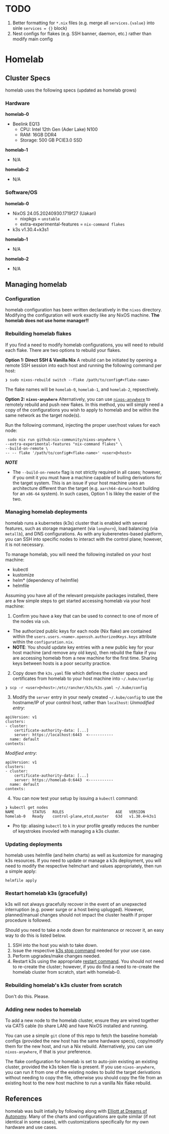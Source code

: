 # TODO
1. Better formatting for `*.nix` files (e.g. merge all `services.{value}` into sinle `services = {}` block)
2. Nest configs for flakes (e.g. SSH banner, daemon, etc.) rather than modify main config

# Homelab
## Cluster Specs
homelab uses the following specs (updated as homelab grows)
### Hardware
**homelab-0**
* Beelink EQ13
  * CPU: Intel 12th Gen (Ader Lake) N100
  * RAM: 16GB DDR4
  * Storage: 500 GB PCIE3.0 SSD

**homelab-1**
* N/A

**homelab-2**
* N/A

### Software/OS
**homelab-0**
* NixOS 24.05.20240930.1719f27 (Uakari)
    * nixpkgs = `unstable`
    * extra-experimental-features = `nix-command flakes`
* k3s v1.30.4+k3s1

**homelab-1**
* N/A

**homelab-2**
* N/A

## Managing homelab
### Configuration
homelab configuration has been written declaratively in the `nixos` directory.  Modifying the configuration will work exactly like any
NixOS machine.  **The homelab does not use home manager!!**

### Rebuilding homelab flakes
If you find a need to modify homelab configurations, you will need to rebuild each flake.  There are two options to rebuild your flakes.

**Option 1: Direct SSH & Vanilla Nix**
A rebuild can be initiated by opening a remote
SSH session into each host and running the following command per host:
```
❯ sudo nixos-rebuild switch --flake /path/to/config#<flake-name>
```
The flake names will be `homelab-0`, `homelab-1`, and `homelab-2`, repsectively.

**Option 2: `nixos-anywhere`**
Alternatively, you can use [`nixos-anywhere`](https://github.com/nix-community/nixos-anywhere) to remotely rebuild and push new flakes.
In this method, you will simply need a copy of the configurations you wish to apply to homelab and be within the same network as the
target node(s).

Run the following command, injecting the proper user/host values for each node:
```
 sudo nix run github:nix-community/nixos-anywhere \
--extra-experimental-features "nix-command flakes" \
--build-on-remote \
-- -- flake '/path/to/config#<flake-name>' <user>@<host>
```
**_NOTE_**
* The `--build-on-remote` flag is not strictly required in all cases; however, if you omit it you must have a machine capable of builing derivations for the target system.  This is an issue if your host machine uses an architecture different than the target (e.g. `aarch64-darwin` host building for an `x86-64` system).  In such cases, Option 1 is likley the easier of the two.

### Managing homelab deployments
homelab runs a kubernetes (k3s) cluster that is enabled with several features, such as storage managament (via `longhorn`),
load balancing (via `metallb`), and DNS configurations.  As with any kuberenetes-based platform, you can SSH into specific nodes
to interact with the control plane; however, it is not necessary.

To manage homelab, you will need the following installed on your host machine:
* kubectl
* kustomize
* helm* (dependency of helmfile)
* helmfile

Assuming you have all of the relevant prequisite packages installed, there are a few simple steps to get started accessing
homelab via your host machine:
1. Confirm you have a key that can be used to connect to one of more of the nodes via `ssh`.
  * The authorized public keys for each node (Nix flake) are contained within the `users.users.<name>.openssh.authorizedKeys.keys`
  attribute within the `configuration.nix`.
  * **NOTE**: You should update key entries with a new public key for your host machine (and remove any old keys), then rebuild the flake
  if you are accessing homelab from a new machine for the first time.  Sharing keys between hosts is a poor security practice.
2. Copy down the `k3s.yaml` file which defines the cluster specs and certificates from homelab to your host machine into `~/.kube/config`:
```
❯ scp -r <user>@<host>:/etc/rancher/k3s/k3s.yaml ~/.kube/config
```
3. Modify the `server` entry in your newly created `~/.kube/config` to use the hostname/IP of your control host, rather than `localhost`:
_Unmodified entry_:
```
apiVersion: v1
clusters:
- cluster:
    certificate-authority-data: [...]
    server: https://localhost:6443  <-----------
  name: default
contexts:
```
_Modified entry_:
```
apiVersion: v1
clusters:
- cluster:
    certificate-authority-data: [...]
    server: https://homelab-0:6443  <-----------
  name: default
contexts:
```
4. You can now test your setup by issuing a `kubectl` command:
```
❯ kubectl get nodes
NAME        STATUS   ROLES                       AGE   VERSION
homelab-0   Ready    control-plane,etcd,master   63d   v1.30.4+k3s1

```
* Pro tip: aliasing `kubectl` to `k` in your profile greatly reduces the number of keystrokes invovled with managing
a k3s cluster.

### Updating deployments
homelab uses helmfile (and helm charts) as well as kustomize for managing k3s resources.  If you need to update or manage
a k3s deployment, you will need to modify the respective helmchart and values appropriately, then run a simple apply:
```
helmfile apply
```

### Restart homelab k3s (gracefully)
k3s will not always gracefully recover in the event of an unepxected interruption (e.g. power surge or a host being uplugged).  However,
planned/manual changes should not impact the cluster health if proper procedure is followed.

Should you need to take a node down for maintenance or recover it, an easy way to do this is listed below.
1. SSH into the host you wish to take down.
2. Issue the respective [k3s stop command](https://docs.k3s.io/upgrades/killall) needed for your use case.
3. Perform upgrades/make changes needed.
4. Restart k3s using the appropriate [restart command](https://docs.k3s.io/upgrades/killall).  You should not need to re-create the
cluster; however, if you do find a need to re-create the homelab cluster from scratch, start with homelab-0.

### Rebuilding homelab's k3s cluster from scratch
Don't do this.  Please.

### Adding new nodes to homelab
To add a new node to the homelab cluster, ensure they are wired together via CAT5 cable (to share LAN) and have NixOS installed and
running.

You can use a simple `git` clone of this repo to fetch the baseline homelab configs (provided the new host has the same hardware specs), copy/modify them for the new host, and run a Nix rebuild.  Alternatively, you can use `nixos-anywhere`, if that is your preference.

The flake configuration for homelab is set to auto-join existing an existing cluster, provided the k3s token file is present.  If you use `nixos-anywhere`, you can run it from one of the existing nodes to build the target derivations without needing to copy the file, otherwise you should copy the file from an existing host to the new host machine to run a vanilla Nix flake rebuild.

## References
homelab was built intially by following along with [Elliott at Dreams of Autonomy](https://youtu.be/2yplBzPCghA).
Many of the charts and configurations are quite similar (if not identical in some cases), with customizations specifically for
my own hardware and use cases.

